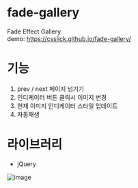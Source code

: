 # fade-gallery
Fade Effect Gallery  
demo: https://csslick.github.io/fade-gallery/

# 기능
1. prev / next 페이지 넘기기
2. 인디케이터 버튼 클릭시 이미지 변경
3. 현재 이미지 인디케이터 스타일 업데이트
4. 자동재생

# 라이브러리
- jQuery

![image](https://user-images.githubusercontent.com/24298382/176373298-111b6eaa-ba28-4c00-bd16-464348dded82.png)

